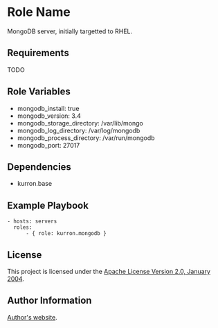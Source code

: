 Role Name
=========

MongoDB server, initially targetted to RHEL.

Requirements
------------

TODO

Role Variables
--------------

* mongodb_install: true
* mongodb_version: 3.4
* mongodb_storage_directory: /var/lib/mongo
* mongodb_log_directory: /var/log/mongodb
* mongodb_process_directory: /var/run/mongodb
* mongodb_port: 27017

Dependencies
------------

* kurron.base

Example Playbook
----------------

```
- hosts: servers
  roles:
      - { role: kurron.mongodb }
```

License
-------

This project is licensed under the [Apache License Version 2.0, January 2004](http://www.apache.org/licenses/).

Author Information
------------------

[Author's website](http://jvmguy.com/).
